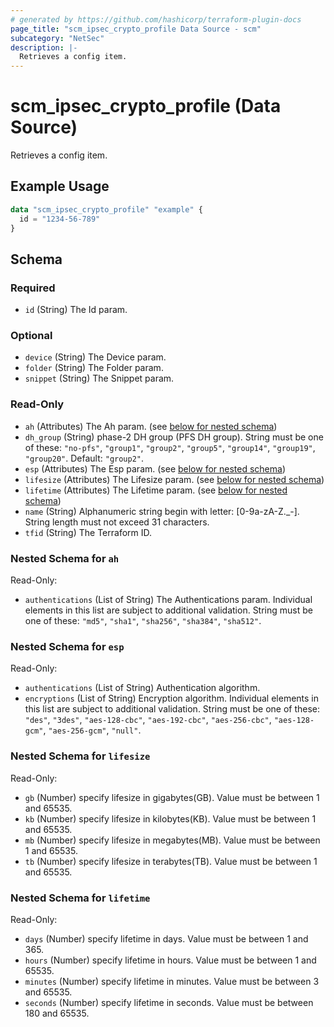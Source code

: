 ```yaml
---
# generated by https://github.com/hashicorp/terraform-plugin-docs
page_title: "scm_ipsec_crypto_profile Data Source - scm"
subcategory: "NetSec"
description: |-
  Retrieves a config item.
---
```


# scm_ipsec_crypto_profile (Data Source)

Retrieves a config item.

## Example Usage

```terraform
data "scm_ipsec_crypto_profile" "example" {
  id = "1234-56-789"
}
```

<!-- schema generated by tfplugindocs -->
## Schema

### Required

- `id` (String) The Id param.

### Optional

- `device` (String) The Device param.
- `folder` (String) The Folder param.
- `snippet` (String) The Snippet param.

### Read-Only

- `ah` (Attributes) The Ah param. (see [below for nested schema](#nestedatt--ah))
- `dh_group` (String) phase-2 DH group (PFS DH group). String must be one of these: `"no-pfs"`, `"group1"`, `"group2"`, `"group5"`, `"group14"`, `"group19"`, `"group20"`. Default: `"group2"`.
- `esp` (Attributes) The Esp param. (see [below for nested schema](#nestedatt--esp))
- `lifesize` (Attributes) The Lifesize param. (see [below for nested schema](#nestedatt--lifesize))
- `lifetime` (Attributes) The Lifetime param. (see [below for nested schema](#nestedatt--lifetime))
- `name` (String) Alphanumeric string begin with letter: [0-9a-zA-Z._-]. String length must not exceed 31 characters.
- `tfid` (String) The Terraform ID.

<a id="nestedatt--ah"></a>
### Nested Schema for `ah`

Read-Only:

- `authentications` (List of String) The Authentications param. Individual elements in this list are subject to additional validation. String must be one of these: `"md5"`, `"sha1"`, `"sha256"`, `"sha384"`, `"sha512"`.


<a id="nestedatt--esp"></a>
### Nested Schema for `esp`

Read-Only:

- `authentications` (List of String) Authentication algorithm.
- `encryptions` (List of String) Encryption algorithm. Individual elements in this list are subject to additional validation. String must be one of these: `"des"`, `"3des"`, `"aes-128-cbc"`, `"aes-192-cbc"`, `"aes-256-cbc"`, `"aes-128-gcm"`, `"aes-256-gcm"`, `"null"`.


<a id="nestedatt--lifesize"></a>
### Nested Schema for `lifesize`

Read-Only:

- `gb` (Number) specify lifesize in gigabytes(GB). Value must be between 1 and 65535.
- `kb` (Number) specify lifesize in kilobytes(KB). Value must be between 1 and 65535.
- `mb` (Number) specify lifesize in megabytes(MB). Value must be between 1 and 65535.
- `tb` (Number) specify lifesize in terabytes(TB). Value must be between 1 and 65535.


<a id="nestedatt--lifetime"></a>
### Nested Schema for `lifetime`

Read-Only:

- `days` (Number) specify lifetime in days. Value must be between 1 and 365.
- `hours` (Number) specify lifetime in hours. Value must be between 1 and 65535.
- `minutes` (Number) specify lifetime in minutes. Value must be between 3 and 65535.
- `seconds` (Number) specify lifetime in seconds. Value must be between 180 and 65535.
